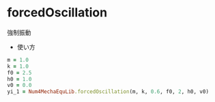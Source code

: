 forcedOscillation
=================
強制振動

* 使い方

```ruby
m = 1.0
k = 1.0
f0 = 2.5
h0 = 1.0
v0 = 0.0
yi_1 = Num4MechaEquLib.forcedOscillation(m, k, 0.6, f0, 2, h0, v0)
```

